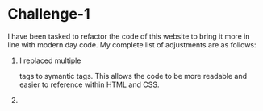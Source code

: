 # Challenge-1
I have been tasked to refactor the code of this website to bring it more in line with modern day code. My complete list of adjustments are as follows:

1. I replaced multiple <div> tags to symantic tags. This allows the code to be more readable and easier to reference within HTML and CSS.

2. 
